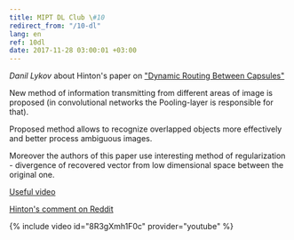 ```yaml
---
title: MIPT DL Club \#10
redirect_from: "/10-dl"
lang: en
ref: 10dl
date: 2017-11-28 03:00:01 +03:00
---
```


_Danil Lykov_ about Hinton's paper on ["Dynamic Routing Between Capsules"](https://arxiv.org/abs/1710.09829)

New method of information transmitting from different areas of image is proposed (in convolutional networks the Pooling-layer is responsible for that).

Proposed method allows to recognize overlapped objects more effectively and better process ambiguous images.

Moreover the authors of this paper use interesting method of regularization - divergence of recovered vector from low dimensional space between the original one.

[Useful video](https://www.youtube.com/watch?v=pPN8d0E3900)

[Hinton's comment on Reddit](https://www.reddit.com/r/MachineLearning/comments/7ew7ba/d_capsule_networks_capsnets_tutorial/dq8yc9p/)

{% include video id="8R3gXmh1F0c" provider="youtube" %}
